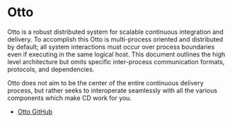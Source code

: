 # Otto


Otto is a robust distributed system for scalable continuous integration and delivery. To accomplish this Otto is multi-process oriented and distributed by default; all system interactions must occur over process boundaries even if executing in the same logical host. This document outlines the high level architecture but omits specific inter-process communication formats, protocols, and dependencies.

Otto does not aim to be the center of the entire continuous delivery process, but rather seeks to interoperate seamlessly with all the various components which make CD work for you.

* [Otto GitHub](https://github.com/rtyler/otto#release)

